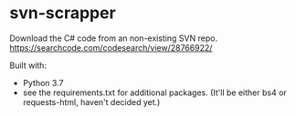 # svn-scrapper

Download the C# code from an non-existing SVN repo. 
https://searchcode.com/codesearch/view/28766922/


Built with:
- Python 3.7
- see the requirements.txt for additional packages. (It'll be either bs4 or requests-html, haven't decided yet.)
